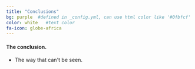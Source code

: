 ```yaml
---
title: "Conclusions"
bg: purple  #defined in _config.yml, can use html color like '#0fbfcf'
color: white   #text color
fa-icon: globe-africa
---
```


#### The conclusion.

* The way that can't be seen.